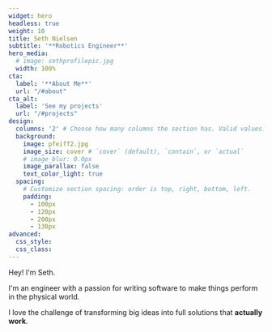 ```yaml
---
widget: hero
headless: true
weight: 10
title: Seth Nielsen
subtitle: '**Robotics Engineer**'
hero_media:
  # image: sethprofilepic.jpg
  width: 100%
cta:
  label: '**About Me**'
  url: "/#about"
cta_alt:
  label: 'See my projects'
  url: "/#projects"
design:
  columns: '2' # Choose how many columns the section has. Valid values: 1 or 2.
  background:
    image: pfeiff2.jpg
    image_size: cover # `cover` (default), `contain`, or `actual`
    # image_blur: 0.0px
    image_parallax: false
    text_color_light: true
  spacing:
    # Customize section spacing: order is top, right, bottom, left.
    padding:
      - 100px
      - 120px
      - 200px
      - 130px
advanced:
  css_style:
  css_class:
---
```


Hey! I'm Seth.

I'm an engineer with a passion for writing software to make things perform in the physical world.

I love the challenge of transforming big ideas into full solutions that **actually work**.